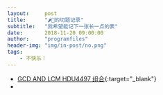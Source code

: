 ```yaml
---
layout:     post
title:      "🌶🐓的切题记录"
subtitle:   "我希望能记下一张长一点的表"
date:       2018-11-20 09:00:00
author:     "programfiles"
header-img: "img/in-post/no.png"
tags:
    - 不快乐！
---
```

* [GCD AND LCM HDU4497 组合](https://vjudge.net/problem/HDU-4497){:target="_blank"}
* 